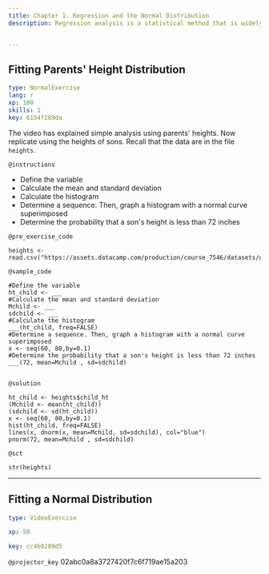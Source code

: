 ```yaml
---
title: Chapter 1. Regression and the Normal Distribution
description: Regression analysis is a statistical method that is widely used in many fields of study, with actuarial science being no exception. This chapter provides an introduction to the role of the normal distribution in regression, the use of logarithmic transformations in specifying regression relationships and the sampling basis that is critical for inferring regression results to broad populations of interest.


---
```

## Fitting Parents' Height Distribution

```yaml
type: NormalExercise
lang: r
xp: 100
skills: 1
key: 6154f289da
```

The video has explained simple analysis using parents' heights. Now replicate using the heights of sons. Recall that the data are in the file `heights`.


`@instructions`

-  Define the variable
-  Calculate the mean and standard deviation
-  Calculate the histogram
-  Determine a sequence. Then, graph a histogram with a normal curve superimposed
-  Determine the probability that a son's height is less than 72 inches


`@pre_exercise_code`
```{r}
heights <- read.csv("https://assets.datacamp.com/production/course_7546/datasets/galton_height.csv",header=TRUE)
```
`@sample_code`
```{r}
#Define the variable
ht_child <- ___
#Calculate the mean and standard deviation
Mchild <- ___
sdchild <- ___
#Calculate the histogram
___(ht_child, freq=FALSE)
#Determine a sequence. Then, graph a histogram with a normal curve superimposed
x <- seq(60, 80,by=0.1)
#Determine the probability that a son's height is less than 72 inches
___(72, mean=Mchild , sd=sdchild)


```
`@solution`
```{r}
ht_child <- heights$child_ht
(Mchild <- mean(ht_child))
(sdchild <- sd(ht_child))
x <- seq(60, 80,by=0.1)
hist(ht_child, freq=FALSE)
lines(x, dnorm(x, mean=Mchild, sd=sdchild), col="blue")
pnorm(72, mean=Mchild , sd=sdchild)
```
`@sct`
```{r}
str(heights)
```



---
## Fitting a Normal Distribution

```yaml
type: VideoExercise

xp: 50

key: cc4b0289d5
```

`@projector_key`
02abc0a8a3727420f7c6f719ae15a203